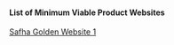 #### List of Minimum Viable Product Websites

[Safha Golden Website 1](https://safha-web-git-safha-web-1-yat.vercel.app)
